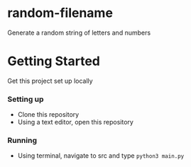# random-filename
Generate a random string of letters and numbers

# Getting Started
Get this project set up locally
### Setting up
* Clone this repository
* Using a text editor, open this repository
### Running
* Using terminal, navigate to src and type `python3 main.py`
